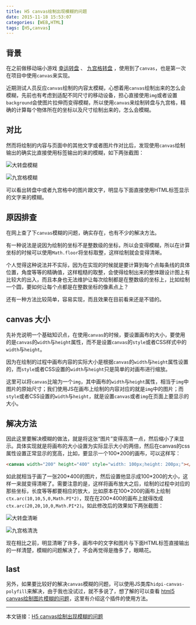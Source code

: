 ```yaml
---
title: H5 canvas绘制出现模糊的问题
date: 2015-11-18 15:53:07
categories: [WEB,HTML]
tags: [H5,canvas]
---
```


## 背景  

在之前做移动端小游戏 [幸运转盘](/rush/150918/index.html) 、 [九宫格转盘](/rush/150924/index.html) ，使用到了`canvas`，也是第一次在项目中使用`canvas`来实现。  

近期测试人员反应`canvas`绘制的内容太模糊，心想着用`canvas`绘制出来的怎么会模糊，先前也有考虑到适配不同尺寸的移动设备，担心直接使用`img`或者设置`background`会使图片拉伸而变得模糊，所以使用`canvas`来绘制转盘与九宫格，精确的计算每个物体所在的坐标以及尺寸绘制出来的，怎么会模糊。  

<!-- more -->

## 对比  

然而将绘制的内容与页面中的其他文字或者图片作对比后，发现使用`canvas`绘制输出的确实比直接使用标签输出的来的模糊，如下两张截图：  

![大转盘模糊](/posts_assets/h5_canvas_blur/turntable_blur.png)  

![九宫格模糊](/posts_assets/h5_canvas_blur/sudoku_blur.png)  

可以看出转盘中或者九宫格中的图片跟文字，明显与下面直接使用HTML标签显示的文字来的模糊。  

## 原因排查

在网上查了下`canvas`模糊的问题，确实存在，也有不少的解决方法。  

有一种说法是说因为绘制的坐标不是整数级的坐标，所以会变得模糊，所以在计算坐标的时候可以使用`Math.floor`将坐标取整，这样绘制就会变得清晰。  

个人觉得这种说法并不实际，因为在实现的时候就是要计算到每个点每条线的具体位置，角度等等的精确值，这样粗糙的取整，会使得绘制出来的整体跟设计图上有比较大的出入，而且本身也无法维护让每次绘制都是在整数级的坐标上，比如绘制一个圆，要如何让每个点都是在整数坐标的像素点上？  

还有一种方法比较简单，容易实现，而且效果在目前看来还是不错的。  

## canvas 大小

先补充说明一个基础知识点，在使用`canvas`的时候，要设置画布的大小，要使用的是`canvas`的`width`与`height`属性，而不是设置`canvas`的`style`或者CSS样式中的`width`与`height`。  

因为在绘制的过程中画布内容的实际大小是根据`canvas`的`width`与`height`属性设置的，而`style`或者CSS设置的`width`与`height`只是简单的对画布进行缩放。  

这里可以将`canvas`比喻为一个`img`，其中画布的`width`与`height`属性，相当于`img`中图片的原始尺寸；我们使用JS在画布上绘制的内容对应的就是`img`中的图片；而`style`或者CSS设置的`width`与`height`，就是设置`canvas`或者`img`在页面上要显示的大小。  

## 解决方法  

因此这里要解决模糊的做法，就是将这张“图片”变得高清一点，然后缩小了来显示。具体实现就是将画布的大小设置为实际显示大小的两倍，然后在canvas的css属性设置正常显示的宽高，比如，要显示一个100\*200的画布，可以这样写：  

```html
<canvas width="200" height="400" style="width: 100px;height: 200px;"></canvas>
```

如此就相当于画了一张200\*400的图片，然后设置他显示成100\*200的大小，这样一来就变得清晰了。需要注意的是，这样将画布放大之后，绘制的过程中对应的那些坐标，长度等等都要相应的放大，比如原本在100\*200的画布上绘制`ctx.arc(10,10,5,0,Math.PI*2)`，现在在200\*400的画布上就得改成`ctx.arc(20,20,10,0,Math.PI*2)`。如此修改后的效果如下两张截图：  

![大转盘清晰](/posts_assets/h5_canvas_blur/turntable_clear.png)  

![九宫格清洗](/posts_assets/h5_canvas_blur/sudoku_clear.png)  

现在相比之前，明显清晰了许多，画布中的文字和图片与下面HTML标签直接输出的一样清楚，模糊的问题解决了，不会再觉得是撸多了，眼睛花。  

## last  

另外，如果要比较好的解决`canvas`模糊的问题，可以使用JS类库`hidpi-canvas-polyfill`来解决，由于我也没试过，就不多说了，想了解的可以查看 [html5 canvas绘制图片模糊的问题](http://segmentfault.com/q/1010000002391424/a-1020000002391631)，这里有介绍这个插件的使用方法。  

-----------------

本文链接：[H5 canvas绘制出现模糊的问题](/2015/11/18/h5_canvas_blur/)  
